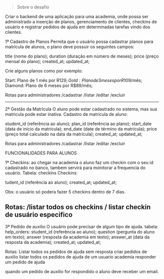 > Sobre o desafio

Criar o backend de uma aplicação para uma academia, onde possa ser administrado a inserção de planos, gerenciamento de clientes, checkins de usuário e registrar pedidos de ajuda em determinadas tarefas vindo dos clientes.

1ª Cadastro de Planos
Permita que o usuário possa cadastrar planos para matrícula de alunos, o plano deve possuir os seguintes campos:

title (nome do plano);
duration (duração em número de meses);
price (preço mensal do plano);
created_at;
updated_at;

Crie alguns planos como por exemplo:

Start: Plano de 1 mês por R$129;
Gold: Plano de 3 meses por R$109/mês;
Diamond: Plano de 6 meses por R$89/mês;

Rotas para administradores
/cadastrar
/listar
/editar
/excluir

-----
2ª Gestão da Matricula
O aluno pode estar cadastrado no sistema, mas sua matricula pode estar inativa.
Cadastro de matricula de aluno:

student_id (referência ao aluno);
plan_id (referência ao plano);
start_date (data de início da matrícula);
end_date (date de término da matrícula);
price (preço total calculado na data da matrícula);
created_at;
updated_at;

Rotas para administradores
/cadastrar
/listar
/editar
/excluir


FUNCIONALIDADES PARA ALUNOS

1ª Checkins: ao chegar na academia o aluno faz um checkin com o seu id cadastrado no banco, tambem servirá para monitorar a frequencia do usuário.
Tabela: checkins
Checkins:

tudent_id (referência ao aluno);
created_at;
updated_at;

Obs: o usuário só podera fazer 5 checkins dentro de 7 dias.

Rotas:
/listar todos os checkins
/ listar checkin de usuário especifico
---
3ª Pedido de auxilio
O usuário pode precisar de algum tipo de ajuda.
tabela: help_orders:
student_id (referência ao aluno);
question (pergunta do aluno em texto);
answer (resposta da academia em texto);
answer_at (data da resposta da academia);
created_at;
updated_at;

Rotas:
Listar todos os pedidos de ajuda sem resposta
criar pedidos de auxilio
listar todos os pedidos de ajuda de um usuario
academia responder um pedido de ajuda

quando um pedido de auxilio for respondido o aluno deve receber um email.
